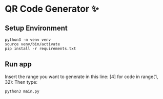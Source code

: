 # QR Code Generator ✨

## Setup Environment
```
python3 -m venv venv
source venv/bin/activate
pip install -r requirements.txt
```

## Run app
Insert the range you want to generate in this line:
[4] for code in range(1, 32):
Then type:
```
python3 main.py
```
